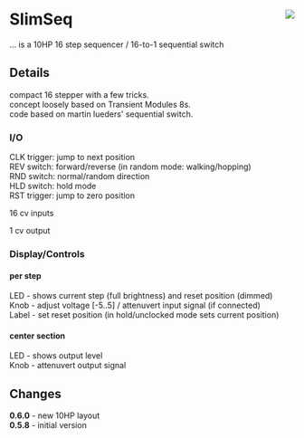 # SlimSeq <img align="right" src="images/slimseq_100.png">
... is a 10HP 16 step sequencer / 16-to-1 sequential switch  


## Details
compact 16 stepper with a few tricks.  
concept loosely based on Transient Modules 8s.  
code based on martin lueders' sequential switch.  

### I/O
CLK trigger: jump to next position  
REV switch: forward/reverse (in random mode: walking/hopping)  
RND switch: normal/random direction  
HLD switch: hold mode  
RST trigger: jump to zero position  

16 cv inputs  

1 cv output  

### Display/Controls

#### per step
LED - shows current step (full brightness) and reset position (dimmed)  
  Knob - adjust voltage [-5..5] / attenuvert input signal (if connected)  
Label - set reset position (in hold/unclocked mode sets current position)  

#### center section
LED - shows output level  
  Knob - attenuvert output signal


## Changes
__0.6.0__ - new 10HP layout  
__0.5.8__ - initial version  
